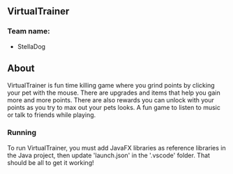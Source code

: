 ## VirtualTrainer


### Team name:
- StellaDog

## About
VirtualTrainer is fun time killing game where you grind points by clicking your pet with the mouse. There are upgrades and items that help you gain more and more points. There are also rewards you can unlock with your points as you try to max out your pets looks. A fun game to listen to music or talk to friends while playing.

### Running
To run VirtualTrainer, you must add JavaFX libraries as reference libraries in the Java project, then update 'launch.json' in the '.vscode' folder. That should be all to get it working!
